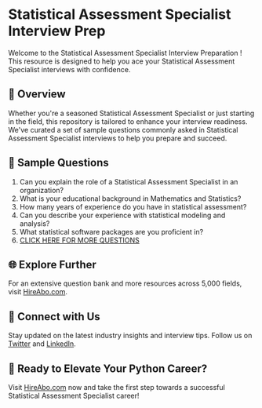 # Statistical Assessment Specialist Interview Prep

Welcome to the Statistical Assessment Specialist Interview Preparation ! This resource is designed to help you ace your Statistical Assessment Specialist interviews with confidence.

## 🚀 Overview

Whether you're a seasoned Statistical Assessment Specialist or just starting in the field, this repository is tailored to enhance your interview readiness. We've curated a set of sample questions commonly asked in Statistical Assessment Specialist interviews to help you prepare and succeed.

## 📝 Sample Questions

1. Can you explain the role of a Statistical Assessment Specialist in an organization?
2. What is your educational background in Mathematics and Statistics?
3. How many years of experience do you have in statistical assessment?
4. Can you describe your experience with statistical modeling and analysis?
5. What statistical software packages are you proficient in?
6. [CLICK HERE FOR MORE QUESTIONS](https://hireabo.com/job/19_1_34/Statistical%20Assessment%20Specialist)

## 🌐 Explore Further

For an extensive question bank and more resources across 5,000 fields, visit [HireAbo.com](https://www.hireabo.com).

## 📱 Connect with Us

Stay updated on the latest industry insights and interview tips. Follow us on [Twitter](https://twitter.com/hireabo) and [LinkedIn](https://www.linkedin.com/in/hire-abo-3609972a8/).

## 🚀 Ready to Elevate Your Python Career?

Visit [HireAbo.com](https://www.hireabo.com) now and take the first step towards a successful Statistical Assessment Specialist career!